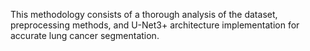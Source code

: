 This methodology consists of a thorough analysis of the dataset, preprocessing methods, 
and U-Net3+ architecture implementation for accurate lung cancer segmentation.
